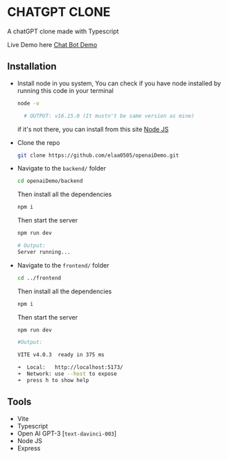 # CHATGPT CLONE

A chatGPT clone made with Typescript 

Live Demo here <a href="https://chat-gtp-clone.vercel.app/" target="_blank">Chat Bot Demo</a>

## Installation

- Install node in you system, You can check if you have node installed by running this code in your terminal
  ```bash
  node -v
  ```
  ```bash
    # OUTPUT: v16.15.0 (It mustn't be same version as mine)
  ```
  if it's not there, you can install from this site <a href="https://nodejs.org/en/" target="_blank"> Node JS</a>

- Clone the repo 
  ```bash
  git clone https://github.com/elaa0505/openaiDemo.git
  ```
- Navigate to the `backend/` folder
  ```bash
  cd openaiDemo/backend
  ```
  Then install all the dependencies
  ```bash
  npm i
  ```
  Then start the server
  ```bash
  npm run dev
  ```
  ```bash
  # Output:
  Server running...
  ```
- Navigate to the `frontend/` folder
  ```bash
  cd ../frontend
  ```
  Then install all the dependencies
  ```bash
  npm i
  ```
  Then start the server
  ```bash
  npm run dev
  ```
  ```bash
  #Output:

  VITE v4.0.3  ready in 375 ms

  ➜  Local:   http://localhost:5173/
  ➜  Network: use --host to expose
  ➜  press h to show help
  ```

## Tools
- Vite
- Typescript
- Open AI GPT-3 [`text-davinci-003`]
- Node JS
- Express
